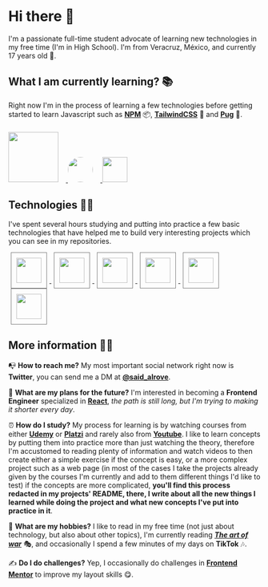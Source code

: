 # **Hi there** 👋
I'm a passionate full-time student advocate of learning new technologies in my free time (I'm in High School). I'm from Veracruz, México, and currently 17 years old 🧑.

##  **What I am currently learning?** 📚
Right now I'm in the process of learning a few technologies before getting started to learn Javascript such as [**NPM**](https://www.npmjs.com/) 📦, [**TailwindCSS**](https://tailwindcss.com/) 🎨 and [**Pug**](https://pugjs.org/api/getting-started.html) 🐶.

<a href="https://www.npmjs.com/"> 
    <img
        src="https://upload.wikimedia.org/wikipedia/commons/thumb/d/db/Npm-logo.svg/1280px-Npm-logo.svg.png"
        width="100px"
        style="
            margin-right: 15px; 
            margin-top: 7.5px;">
</a> 

<a href="https://tailwindcss.com/">
    <img 
    src="https://tailwindcss.com/_next/static/media/twitter-square.daf77586b35e90319725e742f6e069f9.jpg" 
    width="50px" 
    height="50px" 
    style="
        border-radius: 50%; 
        margin-right: 15px;">
</a>

<a href="https://pugjs.org/api/getting-started.html">
    <img
        src="https://cdn.worldvectorlogo.com/logos/pug.svg"
        width="50px"
        height="50px">
</a>

## **Technologies** 👩‍💻
I've spent several hours studying and putting into practice a few basic technologies that have helped me to build very interesting projects which you can see in my repositories.

<a href="https://github.com/said-alrove?tab=repositories&q=html&type=&language=&sort=">
    <img 
        src="https://upload.wikimedia.org/wikipedia/commons/thumb/3/38/HTML5_Badge.svg/1200px-HTML5_Badge.svg.png" 
        width="50px" 
        height="50px"
        style="
            border: 1px solid gray; 
            padding: 10px;
            margin-inline: 5px;">
</a>

<a href="https://github.com/said-alrove?tab=repositories&q=css&type=&language=&sort=">
    <img 
        src="https://upload.wikimedia.org/wikipedia/commons/thumb/6/62/CSS3_logo.svg/240px-CSS3_logo.svg.png" 
        width="50px" 
        height="50px"
        style="
            border: 1px solid gray; 
            padding: 10px;
            margin-inline: 5px;">
</a>

<a href="https://github.com/said-alrove?tab=repositories&q=sass&type=&language=&sort=">
    <img 
        src="https://sass-lang.com/assets/img/styleguide/seal-color-aef0354c.png" 
        width="50px" 
        height="50px"
        style="
            border: 1px solid gray; 
            padding: 10px;
            margin-inline: 5px;">
</a>

<a href="https://github.com/said-alrove?tab=repositories&q=gulp&type=&language=&sort=">
    <img 
        src="https://cdn2.hubspot.net/hubfs/4008838/gulp-red-text.png" 
        width="50px" 
        height="50px"
        style="
            border: 1px solid gray; 
            padding: 10px;
            margin-inline: 5px;">
</a>

<a href="https://github.com/said-alrove?tab=repositories&q=git&type=&language=&sort=">
    <img 
        src="https://upload.wikimedia.org/wikipedia/commons/thumb/3/3f/Git_icon.svg/1200px-Git_icon.svg.png" 
        width="50px" 
        height="50px"
        style="
            border: 1px solid gray; 
            padding: 10px;
            margin-inline: 5px;">
</a>

<a href="https://github.com/said-alrove?tab=repositories&q=postcss&type=&language=&sort=">
    <img 
        src="https://upload.wikimedia.org/wikipedia/commons/thumb/b/bc/PostCSS_Logo.svg/1200px-PostCSS_Logo.svg.png" 
        width="50px" 
        height="50px"
        style="
            border: 1px solid gray; 
            padding: 10px;
            margin-inline: 5px;">
</a>

## **More information** 💁‍♂️
📭 **How to reach me?** My most important social network right now is **Twitter**, you can send me a DM at [**@said_alrove**](https://twitter.com/said_alrove).

🔮 **What are my plans for the future?** I'm interested in becoming a **Frontend Engineer** specialized in [**React**](https://reactjs.org/), *the path is still long, but I'm trying to making it shorter every day*.

⏰ **How do I study?** My process for learning is by watching courses from either [**Udemy**](https://www.udemy.com/) or [**Platzi**](https://platzi.com/) and rarely also from [**Youtube**](https://youtube.com/). I like to learn concepts by putting them into practice more than just watching the theory, therefore I'm accustomed to reading plenty of information and watch videos to then create either a simple exercise if the concept is easy, or a more complex project such as a web page (in most of the cases I take the projects already given by the courses I'm currently and add to them different things I'd like to test) if the concepts are more complicated, **you'll find this process redacted in my projects' README, there, I write about all the new things I learned while doing the project and what new concepts I've put into practice in it**.

🏓 **What are my hobbies?** I like to read in my free time (not just about technology, but also about other topics), I'm currently reading [***The art of war***](https://www.amazon.com.mx/El-arte-guerra-Sun-Tzu/dp/6077479543/ref=asc_df_6077479543/?tag=gledskshopmx-20&linkCode=df0&hvadid=451028174876&hvpos=&hvnetw=g&hvrand=15438335310652555491&hvpone=&hvptwo=&hvqmt=&hvdev=c&hvdvcmdl=&hvlocint=&hvlocphy=1010203&hvtargid=pla-979976372121&psc=1) 🎭, and occasionally I spend a few minutes of my days on **TikTok** 🎶.

✍ **Do I do challenges?** Yep, I occasionally do challenges in [**Frontend Mentor**](https://www.frontendmentor.io/profile/said-alrove) to improve my layout skills 😋.


